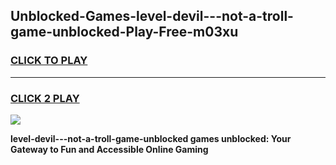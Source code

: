 
## Unblocked-Games-level-devil---not-a-troll-game-unblocked-Play-Free-m03xu
<h3>
<a href="https://premium76.site?title=level-devil---not-a-troll-game-unblocked&ref=12A">CLICK TO PLAY</a></h3>
<hr>

<h3>
<a href="https://premium76.site?title=level-devil---not-a-troll-game-unblocked&ref=12A">CLICK 2 PLAY</a>
  
</h3>

<a href="https://premium76.site?title=level-devil---not-a-troll-game-unblocked&ref=12A"><img src="https://clearcache.store/games.png"></a>


**level-devil---not-a-troll-game-unblocked games unblocked: Your Gateway to Fun and Accessible Online Gaming**

